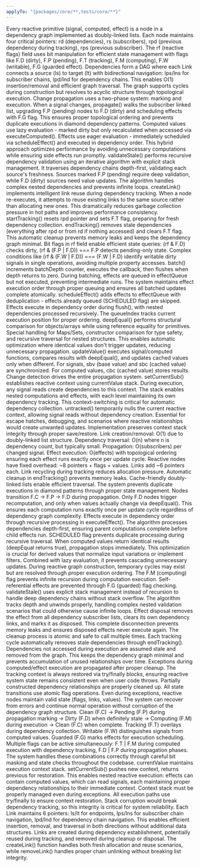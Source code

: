 ```yaml
---
applyTo: "{packages/core/**,tests/core/**}"
---
```


<technical-internals>
  <core-architecture>
    <reactive-node-system>
      <node-structure>
        Every reactive primitive (signal, computed, effect) is a node in a dependency graph implemented as doubly-linked lists. Each node maintains four critical pointers: rd (dependencies), rs (subscribers), rpd (previous dependency during tracking), rps (previous subscriber). The rf (reactive flags) field uses bit manipulation for efficient state management with flags like F.D (dirty), F.P (pending), F.T (tracking), F.M (computing), F.W (writable), F.G (guarded effect).
      </node-structure>
      <dependency-graph-structure>
        Dependencies form a DAG where each Link connects a source (ls) to target (lt) with bidirectional navigation: lps/lns for subscriber chains, lpd/lnd for dependency chains. This enables O(1) insertion/removal and efficient graph traversal. The graph supports cycles during construction but resolves to acyclic structure through topological execution.
      </dependency-graph-structure>
    </reactive-node-system>
    <execution-engine>
      <propagation-algorithm>
        Change propagation uses a two-phase system: marking and execution. When a signal changes, propagate() walks the subscriber linked list, upgrading F.P (pending) nodes to F.D (dirty) and scheduling effects with F.G flag. This ensures proper topological ordering and prevents duplicate executions in diamond dependency patterns.
      </propagation-algorithm>
      <lazy-vs-eager-evaluation>
        Computed values use lazy evaluation - marked dirty but only recalculated when accessed via executeComputed(). Effects use eager evaluation - immediately scheduled via scheduleEffect() and executed in dependency order. This hybrid approach optimizes performance by avoiding unnecessary computations while ensuring side effects run promptly.
      </lazy-vs-eager-evaluation>
      <stale-validation-system>
        validateStale() performs recursive dependency validation using an iterative algorithm with explicit stack management. It traverses dependency chains depth-first, validating each source's freshness. Sources marked F.P (pending) require deep validation, while F.D (dirty) sources need value updates. The algorithm handles complex nested dependencies and prevents infinite loops.
      </stale-validation-system>
    </execution-engine>
    <memory-optimization>
      <link-recycling>
        createLink() implements intelligent link reuse during dependency tracking. When a node re-executes, it attempts to reuse existing links to the same source rather than allocating new ones. This dramatically reduces garbage collection pressure in hot paths and improves performance consistency.
      </link-recycling>
      <tracking-lifecycle>
        startTracking() resets rpd pointer and sets F.T flag, preparing for fresh dependency collection. endTracking() removes stale dependencies (everything after rpd or from rd if nothing accessed) and clears F.T flag. This automatic cleanup prevents memory leaks and keeps the dependency graph minimal.
      </tracking-lifecycle>
      <flag-optimization>
        Bit flags in rf field enable efficient state queries: (rf & F.D) checks dirty, (rf & (F.P | F.D)) === F.P detects pending-only state. Complex conditions like (rf & (F.W | F.D)) === (F.W | F.D) identify writable dirty signals in single operations, avoiding multiple property accesses.
      </flag-optimization>
    </memory-optimization>
  </core-architecture>
  <synchronization-mechanisms>
    <batch-system>
      <batching-implementation>
        batch() increments batchDepth counter, executes the callback, then flushes when depth returns to zero. During batching, effects are queued in effectQueue but not executed, preventing intermediate runs. The system maintains effect execution order through proper queuing and ensures all batched updates complete atomically.
      </batching-implementation>
      <effect-scheduling>
        scheduleEffect() adds effects to effectQueue with deduplication - effects already queued (SCHEDULED flag) are skipped. Effects execute in dependency order during flush(), with nested dependencies processed recursively. The queueIndex tracks current execution position for proper ordering.
      </effect-scheduling>
    </batch-system>
    <change-detection>
      <deep-equality-algorithm>
        deepEqual() performs structural comparison for objects/arrays while using reference equality for primitives. Special handling for Maps/Sets, constructor comparison for type safety, and recursive traversal for nested structures. This enables automatic optimization where identical values don't trigger updates, reducing unnecessary propagation.
      </deep-equality-algorithm>
      <value-update-protocol>
        updateValue() executes signal/computed functions, compares results with deepEqual(), and updates cached values only when different. For signals, sbv (base value) and sbc (cached value) are synchronized. For computed values, cbc (cached value) stores results. Change detection drives the entire propagation system.
      </value-update-protocol>
    </change-detection>
    <context-management>
      <tracking-context>
        setCurrentSub() establishes reactive context using currentValue stack. During execution, any signal reads create dependencies to this context. The stack enables nested computations and effects, with each level maintaining its own dependency tracking. This context-switching is critical for automatic dependency collection.
      </tracking-context>
      <untracked-execution>
        untracked() temporarily nulls the current reactive context, allowing signal reads without dependency creation. Essential for escape hatches, debugging, and scenarios where reactive relationships would create unwanted updates. Implementation preserves context stack integrity through proper save/restore.
      </untracked-execution>
    </context-management>
  </synchronization-mechanisms>
  <performance-characteristics>
    <computational-complexity>
      <dependency-operations>
        Link creation/removal: O(1) due to doubly-linked list structure. Dependency traversal: O(n) where n is dependency count, but typically small. Propagation: O(subscribers) per changed signal. Effect execution: O(effects) with topological ordering ensuring each effect runs exactly once per update cycle.
      </dependency-operations>
      <memory-patterns>
        Reactive nodes have fixed overhead: ~8 pointers + flags + values. Links add ~6 pointers each. Link recycling during tracking reduces allocation pressure. Automatic cleanup in endTracking() prevents memory leaks. Cache-friendly doubly-linked lists enable efficient traversal.
      </memory-patterns>
    </computational-complexity>
    <optimization-strategies>
      <diamond-problem-solution>
        The system prevents duplicate executions in diamond patterns through proper state management. Nodes transition F.C → F.P → F.D during propagation. Only F.D nodes trigger recomputation, and only when values actually change via deepEqual(). This ensures each computation runs exactly once per update cycle regardless of dependency graph complexity.
      </diamond-problem-solution>
      <topological-execution>
        Effects execute in dependency order through recursive processing in executeEffect(). The algorithm processes dependencies depth-first, ensuring parent computations complete before child effects run. SCHEDULED flag prevents duplicate processing during recursive traversal.
      </topological-execution>
      <early-termination>
        When computed values return identical results (deepEqual returns true), propagation stops immediately. This optimization is crucial for derived values that normalize input variations or implement filters. Combined with lazy evaluation, it prevents cascading unnecessary updates.
      </early-termination>
    </optimization-strategies>
  </performance-characteristics>
  <edge-case-handling>
    <circular-dependency-prevention>
      <construction-phase>
        During reactive graph construction, temporary cycles may exist but are resolved through proper execution ordering. The F.M (computing) flag prevents infinite recursion during computation execution. Self-referential effects are prevented through F.G (guarded) flag checking.
      </construction-phase>
      <runtime-protection>
        validateStale() uses explicit stack management instead of recursion to handle deep dependency chains without stack overflow. The algorithm tracks depth and unwinds properly, handling complex nested validation scenarios that could otherwise cause infinite loops.
      </runtime-protection>
    </circular-dependency-prevention>
    <cleanup-and-disposal>
      <effect-cleanup>
        Effect disposal removes the effect from all dependency subscriber lists, clears its own dependency links, and marks it as disposed. This complete disconnection prevents memory leaks and ensures disposed effects never execute again. The cleanup process is atomic and safe to call multiple times.
      </effect-cleanup>
      <automatic-dependency-management>
        Each tracking cycle automatically removes stale dependencies through endTracking(). Dependencies not accessed during execution are assumed stale and removed from the graph. This keeps the dependency graph minimal and prevents accumulation of unused relationships over time.
      </automatic-dependency-management>
    </cleanup-and-disposal>
    <error-handling-semantics>
      <exception-propagation>
        Exceptions during computed/effect execution are propagated after proper cleanup. The tracking context is always restored via try/finally blocks, ensuring reactive system state remains consistent even when user code throws. Partially constructed dependency relationships are properly cleaned up.
      </exception-propagation>
      <state-consistency>
        All state transitions use atomic flag operations. Even during exceptions, reactive nodes maintain valid state (flags, links, values). The system can recover from errors and continue normal operation without corruption of the dependency graph structure.
      </state-consistency>
    </error-handling-semantics>
  </edge-case-handling>
  <advanced-internals>
    <flag-state-machine>
      <state-transitions>
        Clean (F.C) → Pending (F.P) during propagation marking → Dirty (F.D) when definitely stale → Computing (F.M) during execution → Clean (F.C) when complete. Tracking (F.T) overlays during dependency collection. Writable (F.W) distinguishes signals from computed values. Guarded (F.G) marks effects for execution scheduling.
      </state-transitions>
      <concurrent-state-handling>
        Multiple flags can be active simultaneously: F.T | F.M during computed execution with dependency tracking, F.D | F.P during propagation phases. The system handles these combinations correctly through careful bit masking and state checks throughout the codebase.
      </concurrent-state-handling>
    </flag-state-machine>
    <execution-context-stack>
      <context-switching-protocol>
        currentValue maintains execution context stack. setCurrentSub() pushes new context, returns previous for restoration. This enables nested reactive execution: effects can contain computed values, which can read signals, each maintaining proper dependency relationships to their immediate context.
      </context-switching-protocol>
      <stack-integrity>
        Context stack must be properly managed even during exceptions. All execution paths use try/finally to ensure context restoration. Stack corruption would break dependency tracking, so this integrity is critical for system reliability.
      </stack-integrity>
    </execution-context-stack>
    <link-management-details>
      <bidirectional-linking>
        Each Link maintains 6 pointers: ls/lt for endpoints, lps/lns for subscriber chain navigation, lpd/lnd for dependency chain navigation. This enables efficient insertion, removal, and traversal in both directions without additional data structures.
      </bidirectional-linking>
      <link-lifecycle>
        Links are created during dependency establishment, potentially reused during tracking, and removed during cleanup or disposal. The createLink() function handles both fresh allocation and reuse scenarios, while removeLink() handles proper chain unlinking without breaking list integrity.
      </link-lifecycle>
    </link-management-details>
  </advanced-internals>
</technical-internals>